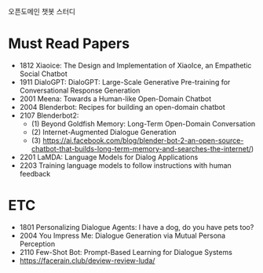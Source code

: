 오픈도메인 챗봇 스터디

# Must Read Papers
- 1812 Xiaoice: The Design and Implementation of XiaoIce, an Empathetic Social Chatbot
- 1911 DialoGPT: DialoGPT: Large-Scale Generative Pre-training for Conversational Response Generation
- 2001 Meena: Towards a Human-like Open-Domain Chatbot
- 2004 Blenderbot: Recipes for building an open-domain chatbot
- 2107 Blenderbot2: 
  - (1) Beyond Goldfish Memory: Long-Term Open-Domain Conversation
  - (2) Internet-Augmented Dialogue Generation
  - (3) https://ai.facebook.com/blog/blender-bot-2-an-open-source-chatbot-that-builds-long-term-memory-and-searches-the-internet/)
- 2201 LaMDA: Language Models for Dialog Applications
- 2203 Training language models to follow instructions with human feedback

# ETC
- 1801 Personalizing Dialogue Agents: I have a dog, do you have pets too?
- 2004 You Impress Me: Dialogue Generation via Mutual Persona Perception
- 2110 Few-Shot Bot: Prompt-Based Learning for Dialogue Systems
- https://facerain.club/deview-review-luda/
